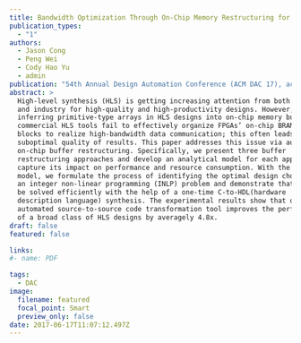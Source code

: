 ```yaml
---
title: Bandwidth Optimization Through On-Chip Memory Restructuring for HLS 
publication_types:
  - "1"
authors:
  - Jason Cong
  - Peng Wei
  - Cody Hao Yu
  - admin
publication: "54th Annual Design Automation Conference (ACM DAC 17), acceptance rate: 161/676 = 24%"
abstract: >
  High-level synthesis (HLS) is getting increasing attention from both academia
  and industry for high-quality and high-productivity designs. However, when
  inferring primitive-type arrays in HLS designs into on-chip memory buffers,
  commercial HLS tools fail to effectively organize FPGAs’ on-chip BRAM building
  blocks to realize high-bandwidth data communication; this often leads to
  suboptimal quality of results. This paper addresses this issue via automated
  on-chip buffer restructuring. Specifically, we present three buffer
  restructuring approaches and develop an analytical model for each approach to
  capture its impact on performance and resource consumption. With the proposed
  model, we formulate the process of identifying the optimal design choice into
  an integer non-linear programming (INLP) problem and demonstrate that it can
  be solved efficiently with the help of a one-time C-to-HDL(hardware
  description language) synthesis. The experimental results show that our
  automated source-to-source code transformation tool improves the performance
  of a broad class of HLS designs by averagely 4.8x.
draft: false
featured: false

links: 
#- name: PDF

tags:
  - DAC
image:
  filename: featured
  focal_point: Smart
  preview_only: false
date: 2017-06-17T11:07:12.497Z
---
```

